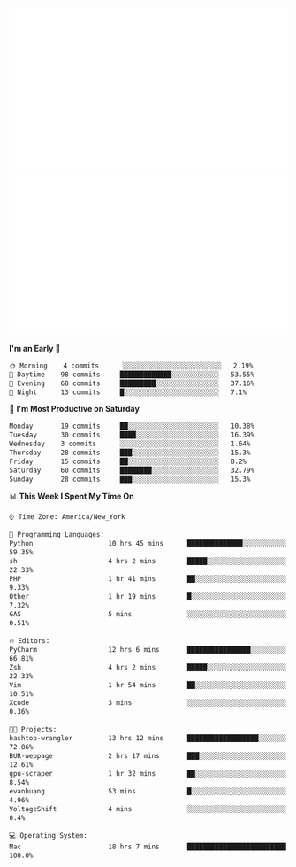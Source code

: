 <a href="https://github.com/jstrieb/github-stats">
 
![](https://github.com/evanhuang117/github-stats/blob/master/generated/overview.svg)
![](https://github.com/evanhuang117/github-stats/blob/master/generated/languages.svg)

</a>

<!--START_SECTION:waka-->
**I'm an Early 🐤** 

```text
🌞 Morning    4 commits      ░░░░░░░░░░░░░░░░░░░░░░░░░   2.19% 
🌆 Daytime    98 commits     █████████████░░░░░░░░░░░░   53.55% 
🌃 Evening    68 commits     █████████░░░░░░░░░░░░░░░░   37.16% 
🌙 Night      13 commits     █░░░░░░░░░░░░░░░░░░░░░░░░   7.1%

```
📅 **I'm Most Productive on Saturday** 

```text
Monday       19 commits     ██░░░░░░░░░░░░░░░░░░░░░░░   10.38% 
Tuesday      30 commits     ████░░░░░░░░░░░░░░░░░░░░░   16.39% 
Wednesday    3 commits      ░░░░░░░░░░░░░░░░░░░░░░░░░   1.64% 
Thursday     28 commits     ███░░░░░░░░░░░░░░░░░░░░░░   15.3% 
Friday       15 commits     ██░░░░░░░░░░░░░░░░░░░░░░░   8.2% 
Saturday     60 commits     ████████░░░░░░░░░░░░░░░░░   32.79% 
Sunday       28 commits     ███░░░░░░░░░░░░░░░░░░░░░░   15.3%

```


📊 **This Week I Spent My Time On** 

```text
⌚︎ Time Zone: America/New_York

💬 Programming Languages: 
Python                   10 hrs 45 mins      ██████████████░░░░░░░░░░░   59.35% 
sh                       4 hrs 2 mins        █████░░░░░░░░░░░░░░░░░░░░   22.33% 
PHP                      1 hr 41 mins        ██░░░░░░░░░░░░░░░░░░░░░░░   9.33% 
Other                    1 hr 19 mins        █░░░░░░░░░░░░░░░░░░░░░░░░   7.32% 
GAS                      5 mins              ░░░░░░░░░░░░░░░░░░░░░░░░░   0.51%

🔥 Editors: 
PyCharm                  12 hrs 6 mins       ████████████████░░░░░░░░░   66.81% 
Zsh                      4 hrs 2 mins        █████░░░░░░░░░░░░░░░░░░░░   22.33% 
Vim                      1 hr 54 mins        ██░░░░░░░░░░░░░░░░░░░░░░░   10.51% 
Xcode                    3 mins              ░░░░░░░░░░░░░░░░░░░░░░░░░   0.36%

🐱‍💻 Projects: 
hashtop-wrangler         13 hrs 12 mins      ██████████████████░░░░░░░   72.86% 
BUR-webpage              2 hrs 17 mins       ███░░░░░░░░░░░░░░░░░░░░░░   12.61% 
gpu-scraper              1 hr 32 mins        ██░░░░░░░░░░░░░░░░░░░░░░░   8.54% 
evanhuang                53 mins             █░░░░░░░░░░░░░░░░░░░░░░░░   4.96% 
VoltageShift             4 mins              ░░░░░░░░░░░░░░░░░░░░░░░░░   0.4%

💻 Operating System: 
Mac                      18 hrs 7 mins       █████████████████████████   100.0%

```


<!--END_SECTION:waka-->
